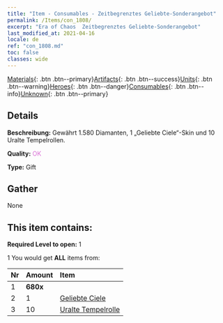 ```yaml
---
title: "Item - Consumables - Zeitbegrenztes Geliebte-Sonderangebot"
permalink: /Items/con_1808/
excerpt: "Era of Chaos  Zeitbegrenztes Geliebte-Sonderangebot"
last_modified_at: 2021-04-16
locale: de
ref: "con_1808.md"
toc: false
classes: wide
---
```

 [Materials](/de/Items/){: .btn .btn--primary}[Artifacts](/de/Items/Artifacts/){: .btn .btn--success}[Units](/de/Items/Units/){: .btn .btn--warning}[Heroes](/de/Items/Heroes/){: .btn .btn--danger}[Consumables](/de/Items/Consumables/){: .btn .btn--info}[Unknown](/de/Items/Unknown/){: .btn .btn--primary}

## Details
 **Beschreibung:** Gewährt 1.580 Diamanten, 1 „Geliebte Ciele“-Skin und 10 Uralte Tempelrollen.

 **Quality:** <span style="color: #DA70D6">OK</span>

 **Type:** Gift

## Gather

  None

## This item contains:

 **Required Level to open:** 1

 1 You would get **ALL** items  from:

  | Nr | Amount |     Item    |
  |:---|:-------|:------------|
  | 1 |  **680x** | <i class="fas fa-gem"/> |  | 
  | 2 | 1 | [Geliebte Ciele](/de/Items/con_1061/) |  | 
  | 3 | 10 | [Uralte Tempelrolle](/de/Items/con_697/) |  | 
